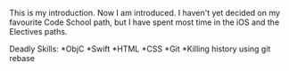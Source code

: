 This is my introduction. Now I am introduced.
I haven't yet decided on my favourite Code School path, but I have spent most time in the iOS and the Electives paths.

Deadly Skills:
*ObjC
*Swift
*HTML
*CSS
*Git
*Killing history using git rebase
